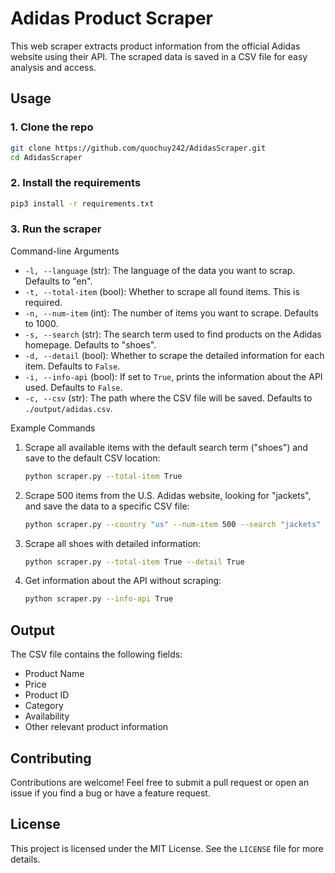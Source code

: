 # Adidas Product Scraper

This web scraper extracts product information from the official Adidas website using their API. The scraped data is saved in a CSV file for easy analysis and access.

## Usage

### 1. Clone the repo

```bash
git clone https://github.com/quochuy242/AdidasScraper.git
cd AdidasScraper
```

### 2. Install the requirements

```bash
pip3 install -r requirements.txt
```

### 3. Run the scraper

Command-line Arguments

- `-l, --language` (str): The language of the data you want to scrap. Defaults to "en".
- `-t, --total-item` (bool): Whether to scrape all found items. This is required.
- `-n, --num-item` (int): The number of items you want to scrape. Defaults to 1000.
- `-s, --search` (str): The search term used to find products on the Adidas homepage. Defaults to "shoes".
- `-d, --detail` (bool): Whether to scrape the detailed information for each item. Defaults to `False`.
- `-i, --info-api` (bool): If set to `True`, prints the information about the API used. Defaults to `False`.
- `-c, --csv` (str): The path where the CSV file will be saved. Defaults to `./output/adidas.csv`.

Example Commands

1. Scrape all available items with the default search term ("shoes") and save to the default CSV location:

   ```bash
   python scraper.py --total-item True
   ```

2. Scrape 500 items from the U.S. Adidas website, looking for "jackets", and save the data to a specific CSV file:

   ```bash
   python scraper.py --country "us" --num-item 500 --search "jackets" --csv "./output/jackets.csv"
   ```

3. Scrape all shoes with detailed information:

   ```bash
   python scraper.py --total-item True --detail True
   ```

4. Get information about the API without scraping:

   ```bash
   python scraper.py --info-api True
   ```

## Output

The CSV file contains the following fields:

- Product Name
- Price
- Product ID
- Category
- Availability
- Other relevant product information

## Contributing

Contributions are welcome! Feel free to submit a pull request or open an issue if you find a bug or have a feature request.

## License

This project is licensed under the MIT License. See the `LICENSE` file for more details.
